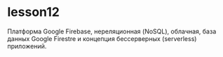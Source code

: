 # lesson12
Платформа Google Firebase, нереляционная (NoSQL), облачная, база данных Google Firestre и концепция бессерверных (serverless) приложений.
